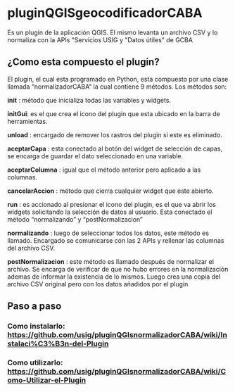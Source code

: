 # pluginQGISgeocodificadorCABA
Es un plugin de la aplicación QGIS. El mismo levanta un archivo CSV y lo normaliza con la APIs "Servicios USIG y "Datos útiles" de GCBA

## ¿Como esta compuesto el plugin?

El plugin, el cual esta programado en Python, esta compuesto por una clase llamada “normalizadorCABA” la cual contiene 9 métodos. Los métodos son:

__init__ : método que inicializa todas las variables y widgets.

__initGui__: es el que crea el icono del plugin que esta ubicado en la barra de herramientas.

__unload__ : encargado de remover los rastros del plugin si este es eliminado.

__aceptarCapa__ : esta conectado al botón del widget de selección de capas, se encarga de guardar el dato seleccionado en una variable.

__aceptarColumna__ : igual que el método anterior pero aplicado a las columnas.

__cancelarAccion__ : método que cierra cualquier widget que este abierto.

__run__ : es accionado al presionar el icono del plugin, es el que va abrir los widgets solicitando la selección de datos al usuario. Esta conectado el método “normalizando” y “postNormalizacion”

__normalizando__ : luego de seleccionar todos los datos, este método es llamado. Encargado se comunicarse con las 2 APIs y rellenar las columnas del archivo CSV.

__postNormalizacion__ : este método es llamado después de normalizar el archivo. Se encarga de verificar de que no hubo errores en la normalización ademas de informar la existencia de lo mismos. Luego crea una copia del archivo CSV original pero con los datos añadidos por el plugin

## Paso a paso

### Como instalarlo: https://github.com/usig/pluginQGIsnormalizadorCABA/wiki/Instalaci%C3%B3n-del-Plugin

### Como utilizarlo: https://github.com/usig/pluginQGIsnormalizadorCABA/wiki/Como-Utilizar-el-Plugin
